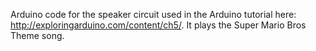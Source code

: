 Arduino code for the speaker circuit used in the Arduino tutorial here: http://exploringarduino.com/content/ch5/. It plays the Super Mario Bros Theme song.